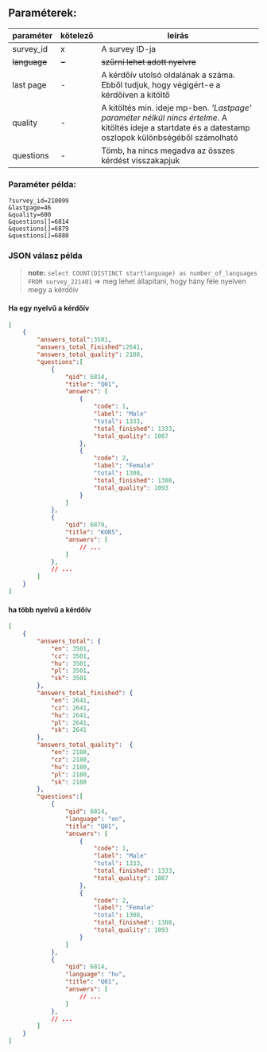 ## Paraméterek:

|paraméter|kötelező|leírás|
|---------|---------|---------|
| survey_id | x |A survey ID-ja|
|~~language~~|~~-~~|~~szűrni lehet adott nyelvre~~|
| last page | - | A kérdőív utolsó oldalának a száma. Ebből tudjuk, hogy végigért-e a kérdőíven a kitöltő |
| quality|-|A kitöltés min. ideje mp-ben. _'Lastpage' paraméter nélkül nincs értelme_. A kitöltés ideje a startdate és a datestamp oszlopok különbségéből számolható||
| questions|-|Tömb, ha nincs megadva az összes kérdést visszakapjuk|

### Paraméter példa:

```
?survey_id=210099
&lastpage=46
&quality=600
&questions[]=6814
&questions[]=6879
&questions[]=6880
```


### JSON válasz példa
> __note:__ 
`select COUNT(DISTINCT startlanguage) as number_of_languages FROM survey_221401` => meg lehet állapítani, hogy hány féle nyelven megy a kérdőív

#### Ha egy nyelvű a kérdőív

```json
[
	{
		"answers_total":3501,
		"answers_total_finished":2641,
		"answers_total_quality": 2180,
		"questions":[
			{
				"qid": 6814,
				"title": "Q01",
				"answers": [
					{
						"code": 1,
						"label": "Male"
						"total": 1333,
						"total_finished": 1333,
						"total_quality": 1087
					},
					{
						"code": 2,
						"label": "Female"
						"total": 1308,
						"total_finished": 1308,
						"total_quality": 1093
					}
				]
			},
			{
				"qid": 6879,
				"title": "KOR5",
				"answers": [
					// ...
				]
			},	
			// ...
		]
	}
]
```

#### ha több nyelvű a kérdőív

```json
[
	{
		"answers_total": {
			"en": 3501,
			"cz": 3501,
			"hu": 3501,
			"pl": 3501,
			"sk": 3501
		},
		"answers_total_finished": {
			"en": 2641,
			"cz": 2641,
			"hu": 2641,
			"pl": 2641,
			"sk": 2641
		},
		"answers_total_quality":  {
			"en": 2180,
			"cz": 2180,
			"hu": 2180,
			"pl": 2180,
			"sk": 2180
		},
		"questions":[
			{
				"qid": 6814,
				"language": "en",
				"title": "Q01",
				"answers": [
					{
						"code": 1,
						"label": "Male"
						"total": 1333,
						"total_finished": 1333,
						"total_quality": 1087
					},
					{
						"code": 2,
						"label": "Female"
						"total": 1308,
						"total_finished": 1308,
						"total_quality": 1093
					}
				]
			},
			{
				"qid": 6814,
				"language": "hu",
				"title": "Q01",
				"answers": [
					// ...
				]
			},	
			// ...
		]
	}
]
```
